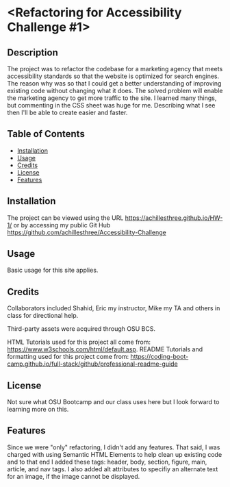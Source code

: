 # <Refactoring for Accessibility Challenge #1>

## Description

The project was to refactor the codebase for a marketing agency that meets accessibility standards so that the website is optimized for search engines. The reason why was so that I could get a better understanding of improving existing code without changing what it does. The solved problem will enable the marketing agency to get more traffic to the site. I learned many things, but commenting in the CSS sheet was huge for me. Describing what I see then I'll be able to create easier and faster.

## Table of Contents

- [Installation](#installation)
- [Usage](#usage)
- [Credits](#credits)
- [License](#license)
- [Features](#license)

## Installation

The project can be viewed using the URL https://achillesthree.github.io/HW-1/ or by accessing my public Git Hub https://github.com/achillesthree/Accessibility-Challenge

## Usage

Basic usage for this site applies.

## Credits

Collaborators included Shahid, Eric my instructor, Mike my TA and others in class for directional help.

Third-party assets were acquired through OSU BCS.

HTML Tutorials used for this project all come from: https://www.w3schools.com/html/default.asp.
README Tutorials and formatting used for this project come from: https://coding-boot-camp.github.io/full-stack/github/professional-readme-guide

## License

Not sure what OSU Bootcamp and our class uses here but I look forward to learning more on this.

## Features

Since we were "only" refactoring, I didn't add any features. That said, I was charged with using Semantic HTML Elements to help clean up existing code and to that end I added these tags: header, body, section, figure, main, article, and nav tags. I also added alt attributes to specifiy an alternate text for an image, if the image cannot be displayed.
